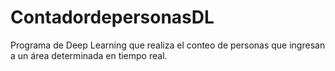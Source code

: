 # ContadordepersonasDL
Programa de Deep Learning que realiza el conteo de personas que ingresan a un área determinada en tiempo real.
